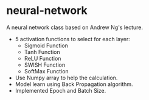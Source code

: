 # neural-network

A neural network class based on Andrew Ng's lecture.

  - 5 activation functions to select for each layer:
    - Sigmoid Function
    - Tanh Function
    - ReLU Function
    - SWISH Function
    - SoftMax Function
  - Use Numpy array to help the calculation.
  - Model learn using Back Propagation algorithm.
  - Implemented Epoch and Batch Size.
